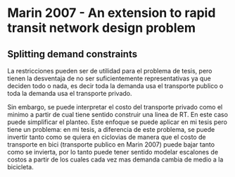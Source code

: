 # Marin 2007 - An extension to rapid transit network design problem

## Splitting demand constraints

La restricciones pueden ser de utilidad para el problema de tesis, pero tienen la desventaja de no ser suficientemente representativas ya que deciden todo o nada, es decir toda la demanda usa el transporte publico o toda la demanda usa el transporte privado.

Sin embargo, se puede interpretar el costo del transporte privado como el minimo a partir de cual tiene sentido construir una linea de RT. En este caso puede simplificar el planteo. Este enfoque se puede aplicar en mi tesis pero tiene un problema: en mi tesis, a diferencia de este problema, se puede invertir tanto como se quiera en ciclovias de manera que el costo de transporte en bici (transporte publico en Marin 2007) puede bajar tanto como se invierta, por lo tanto puede tener sentido modelar escalones de costos a partir de los cuales cada vez mas demanda cambia de medio a la bicicleta.
